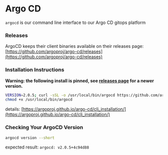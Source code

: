 # Argo CD

`argocd` is our command line interface to our Argo CD gitops platform

### Releases

ArgoCD keeps their client binaries available on their releases page:   
[https://github.com/argoproj/argo-cd/releases](https://github.com/argoproj/argo-cd/releases)

### Installation Instructions
**Warning: the following install is pinned, see [releases page](https://github.com/argoproj/argo-cd/releases) for a newer version.**
```bash
VERSION=2.0.5; curl -sSL -o /usr/local/bin/argocd https://github.com/argoproj/argo-cd/releases/download/v$VERSION/argocd-darwin-amd64
chmod +x /usr/local/bin/argocd
```
details: [https://argoproj.github.io/argo-cd/cli_installation/](https://argoproj.github.io/argo-cd/cli_installation/)

### Checking Your ArgoCD Version

```bash
argocd version​ --short
```
expected result: `argocd: v2.0.5+4c94d88`
